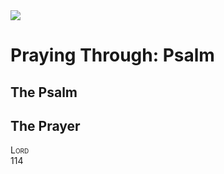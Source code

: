 <img class="intro-right" src="/images/art-paris-psalter.jpg">

# Praying Through: Psalm

## The Psalm

## The Prayer

<div style="font-variant: small-caps;">
Lord
</div>

<div class="poetry">

</div>
 114
